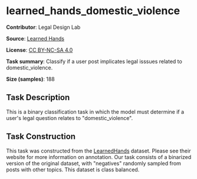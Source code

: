 # learned_hands_domestic_violence 
 **Contributor**: Legal Design Lab
 
 **Source**: [Learned Hands](https://spot.suffolklitlab.org/data/#learnedhands)
 
 **License**: [CC BY-NC-SA 4.0](https://creativecommons.org/licenses/by-nc-sa/4.0/)
 
 **Task summary**: Classify if a user post implicates legal isssues related to domestic_violence.
 
 **Size (samples)**: 188
 
 ## Task Description
 
 This is a binary classification task in which the model must determine if a user's legal question relates to "domestic_violence".
 
 ## Task Construction
 
 This task was constructed from the [LearnedHands](https://suffolklitlab.org/) dataset. Please see their website for more information on annotation. Our task consists of a binarized version of the original dataset, with "negatives" randomly sampled from posts with other topics. This dataset is class balanced.